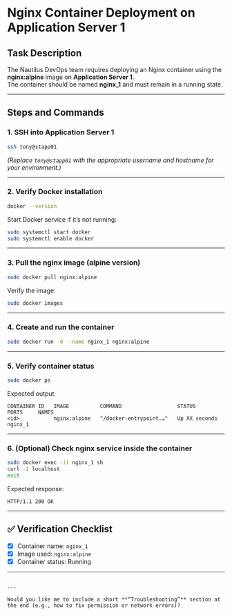 # Nginx Container Deployment on Application Server 1

## Task Description
The Nautilus DevOps team requires deploying an Nginx container using the **nginx:alpine** image on **Application Server 1**.  
The container should be named **nginx_1** and must remain in a running state.

---

## Steps and Commands

### 1. SSH into Application Server 1
```bash
ssh tony@stapp01
````

*(Replace `tony@stapp01` with the appropriate username and hostname for your environment.)*

---

### 2. Verify Docker installation

```bash
docker --version
```

Start Docker service if it’s not running:

```bash
sudo systemctl start docker
sudo systemctl enable docker
```

---

### 3. Pull the nginx image (alpine version)

```bash
sudo docker pull nginx:alpine
```

Verify the image:

```bash
sudo docker images
```

---

### 4. Create and run the container

```bash
sudo docker run -d --name nginx_1 nginx:alpine
```

---

### 5. Verify container status

```bash
sudo docker ps
```

Expected output:

```
CONTAINER ID   IMAGE          COMMAND                  STATUS         PORTS     NAMES
<id>           nginx:alpine   "/docker-entrypoint.…"   Up XX seconds            nginx_1
```

---

### 6. (Optional) Check nginx service inside the container

```bash
sudo docker exec -it nginx_1 sh
curl -I localhost
exit
```

Expected response:

```
HTTP/1.1 200 OK
```

---

## ✅ Verification Checklist

* [x] Container name: `nginx_1`
* [x] Image used: `nginx:alpine`
* [x] Container status: Running

---

```

---

Would you like me to include a short **“Troubleshooting”** section at the end (e.g., how to fix permission or network errors)?
```
